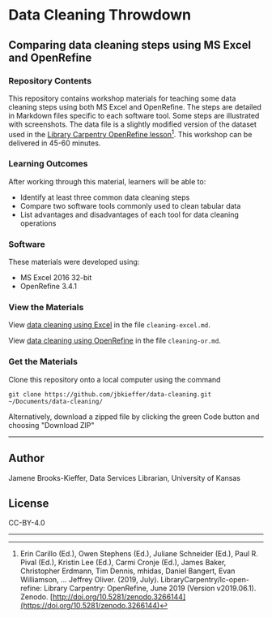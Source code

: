 # Data Cleaning Throwdown

## Comparing data cleaning steps using MS Excel and OpenRefine

### Repository Contents

This repository contains workshop materials for teaching some data cleaning steps using both MS Excel and OpenRefine. The steps are detailed in Markdown files specific to each software tool. Some steps are illustrated with screenshots. The data file is a slightly modified version of the dataset used in the [Library Carpentry OpenRefine lesson](https://librarycarpentry.org/lc-open-refine/)[^1]. This workshop can be delivered in 45-60 minutes.

### Learning Outcomes

After working through this material, learners will be able to:
- Identify at least three common data cleaning steps
- Compare two software tools commonly used to clean tabular data
- List advantages and disadvantages of each tool for data cleaning operations

### Software

These materials were developed using:
- MS Excel 2016 32-bit
- OpenRefine 3.4.1

### View the Materials

View [data cleaning using Excel](https://github.com/jbkieffer/data-cleaning/blob/main/cleaning-excel.md) in the file `cleaning-excel.md`.

View [data cleaning using OpenRefine](https://github.com/jbkieffer/data-cleaning/blob/main/cleaning-or.md) in the file `cleaning-or.md`.

### Get the Materials

Clone this repository onto a local computer using the command

`git clone https://github.com/jbkieffer/data-cleaning.git ~/Documents/data-cleaning/`

Alternatively, download a zipped file by clicking the green Code button and choosing "Download ZIP"

---

## Author

Jamene Brooks-Kieffer, Data Services Librarian, University of Kansas

## License

CC-BY-4.0

---

[^1]: Erin Carillo (Ed.), Owen Stephens (Ed.), Juliane Schneider (Ed.), Paul R. Pival (Ed.), Kristin Lee (Ed.), Carmi Cronje (Ed.), James Baker, Christopher Erdmann, Tim Dennis, mhidas, Daniel Bangert, Evan Williamson, … Jeffrey Oliver. (2019, July). LibraryCarpentry/lc-open-refine: Library Carpentry: OpenRefine, June 2019 (Version v2019.06.1). Zenodo. [http://doi.org/10.5281/zenodo.3266144](https://doi.org/10.5281/zenodo.3266144)